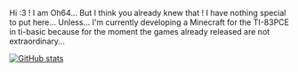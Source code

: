 Hi :3 !
I am Oh64...
But I think you already knew that !
I have nothing special to put here... Unless...
I'm currently developing a Minecraft for the TI-83PCE in ti-basic because for the moment the games already released are not extraordinary...


[![GitHub stats](https://github-readme-stats.vercel.app/api?username=Oh64)](https://github.com/anuraghazra/github-readme-stats)
